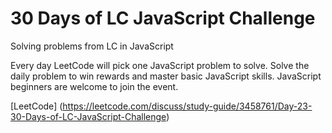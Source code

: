 # 30 Days of LC JavaScript Challenge
Solving problems from LC in JavaScript

Every day LeetCode will pick one JavaScript problem to solve. Solve the daily problem to win rewards and master basic JavaScript skills. JavaScript beginners are welcome to join the event.


[LeetCode] (https://leetcode.com/discuss/study-guide/3458761/Day-23-30-Days-of-LC-JavaScript-Challenge)
